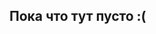 ## Пока что тут пусто :(

<!--
**arcrush/arcrush** is a ✨ _special_ ✨ repository because its `README.md` (this file) appears on your GitHub profile.
